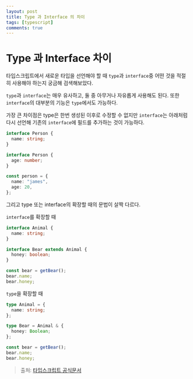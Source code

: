 ```yaml
---
layout: post
title: Type 과 Interface 의 차이
tags: [typescript]
comments: true
---
```


# Type 과 Interface 차이

타입스크립트에서 새로운 타입을 선언해야 할 때 `type`과 `interface`중 어떤 것을 적절히 사용해야 하는지 궁금해 검색해보았다.

`type`과 `interface`는 매우 유사하고, 둘 중 아무거나 자유롭게 사용해도 된다. 또한 `interface`의 대부분의 기능은 `type`에서도 가능하다.

가장 큰 차이점은 type은 한번 생성된 이후로 수정할 수 없지만 `interface`는 아래처럼 다시 선언해 기존의 `interface`에 필드를 추가하는 것이 가능하다.

```typescript
interface Person {
  name: string;
}

interface Person {
  age: number;
}

const person = {
  name: "james",
  age: 20,
};
```

그리고 type 또는 interface의 확장할 때의 문법이 살짝 다르다.

`interface`를 확장할 때

```typescript
interface Animal {
  name: string;
}

interface Bear extends Animal {
  honey: boolean;
}

const bear = getBear();
bear.name;
bear.honey;
```

`type`을 확장할 때

```typescript
type Animal = {
  name: string;
};

type Bear = Animal & {
  honey: Boolean;
};

const bear = getBear();
bear.name;
bear.honey;
```

> 출처: [타입스크립트 공식문서](https://www.typescriptlang.org/docs/handbook/2/everyday-types.html#differences-between-type-aliases-and-interfaces)
